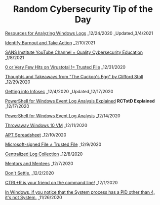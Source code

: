 <div align="center"><h1>Random Cybersecurity Tip of the Day</h1></div>

[Resources for Analyzing Windows Logs](https://paul-masek.com/RCTotD/Resources_for_Analyzing_Windows_Logs) _12/24/2020 _Updated_3/4/2021

[Identify Burnout and Take Action](https://paul-masek.com/RCTotD/Identify_Burnout_and_Take_Action) _2/10/2021

[SANS Institute YouTube Channel = Quality Cybersecurity Education](https://paul-masek.com/RCTotD/SANS_YouTube_Channel) _1/8/2021

[0 or Very Few Hits on Virustotal != Trusted File](https://paul-masek.com/RCTotD/0_Hits_On_VT_Not_Trusted_File) _12/31/2020

[Thoughts and Takeaways from "The Cuckoo's Egg" by Clifford Stoll](https://paul-masek.com/RCTotD/The_Cuckoos_Egg_Takeaways) _12/29/2020

[Getting into Infosec](https://paul-masek.com/RCTotD/Getting_into_Infosec) _12/4/2020 _Updated_12/17/2020

[PowerShell for Windows Event Log Analysis Explained](https://paul-masek.com/RCTotD/PowerShell_for_Windows_Event_Log_Analysis_Explained) **RCTotD Explained** _12/17/2020

[PowerShell for Windows Event Log Analysis](https://paul-masek.com/RCTotD/PowerShell_for_Windows_Event_Log_Analysis) _12/14/2020

[Throwaway Windows 10 VM](https://paul-masek.com/RCTotD/Throwaway_Win10_VM) _12/11/2020

[APT Spreadsheet](https://paul-masek.com/RCTotD/APT_Spreadsheet) _12/10/2020

[Microsoft-signed File ≠ Trusted File](https://paul-masek.com/RCTotD/Microsoft_Signed_File_Not_Trusted_File) _12/9/2020

[Centralized Log Collection](https://paul-masek.com/RCTotD/Centralized_Log_Collection) _12/8/2020

[Mentors and Mentees](https://paul-masek.com/RCTotD/Mentors_and_Mentees) _12/7/2020

[Don't Settle.](https://paul-masek.com/RCTotD/Dont_Settle) _12/2/2020

[CTRL+R is your friend on the command line!](https://paul-masek.com/RCTotD/CTRL_R_Is_Your_Friend) _12/1/2020

[In Windows, if you notice that the System process has a PID other than 4, it's not System.](https://paul-masek.com/RCTotD/System_PID_Not_4) _11/26/2020
